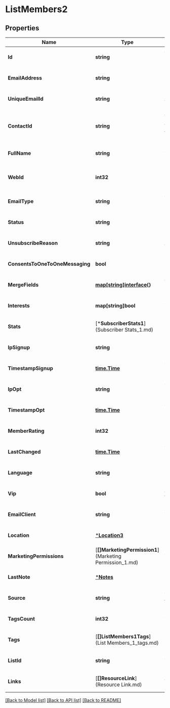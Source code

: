 # ListMembers2

## Properties
Name | Type | Description | Notes
------------ | ------------- | ------------- | -------------
**Id** | **string** | The MD5 hash of the lowercase version of the list member&#x27;s email address. | [optional] [default to null]
**EmailAddress** | **string** | Email address for a subscriber. | [optional] [default to null]
**UniqueEmailId** | **string** | An identifier for the address across all of Mailchimp. | [optional] [default to null]
**ContactId** | **string** | As Mailchimp evolves beyond email, you may eventually have contacts without email addresses. While the &#x60;id&#x60; is the MD5 hash of their email address, this &#x60;contact_id&#x60; is agnostic of contact’s inclusion of an email address. | [optional] [default to null]
**FullName** | **string** | The contact&#x27;s full name. | [optional] [default to null]
**WebId** | **int32** | The ID used in the Mailchimp web application. View this member in your Mailchimp account at &#x60;https://{dc}.admin.mailchimp.com/lists/members/view?id&#x3D;{web_id}&#x60;. | [optional] [default to null]
**EmailType** | **string** | Type of email this member asked to get (&#x27;html&#x27; or &#x27;text&#x27;). | [optional] [default to null]
**Status** | **string** | Subscriber&#x27;s current status. | [optional] [default to null]
**UnsubscribeReason** | **string** | A subscriber&#x27;s reason for unsubscribing. | [optional] [default to null]
**ConsentsToOneToOneMessaging** | **bool** | Indicates whether a contact consents to 1:1 messaging. | [optional] [default to null]
**MergeFields** | [**map[string]interface{}**](interface{}.md) | A dictionary of merge fields where the keys are the merge tags. See the [Merge Fields documentation](https://mailchimp.com/developer/marketing/docs/merge-fields/#structure) for more about the structure. | [optional] [default to null]
**Interests** | **map[string]bool** | The key of this object&#x27;s properties is the ID of the interest in question. | [optional] [default to null]
**Stats** | [***SubscriberStats1**](Subscriber Stats_1.md) |  | [optional] [default to null]
**IpSignup** | **string** | IP address the subscriber signed up from. | [optional] [default to null]
**TimestampSignup** | [**time.Time**](time.Time.md) | The date and time the subscriber signed up for the list in ISO 8601 format. | [optional] [default to null]
**IpOpt** | **string** | The IP address the subscriber used to confirm their opt-in status. | [optional] [default to null]
**TimestampOpt** | [**time.Time**](time.Time.md) | The date and time the subscribe confirmed their opt-in status in ISO 8601 format. | [optional] [default to null]
**MemberRating** | **int32** | Star rating for this member, between 1 and 5. | [optional] [default to null]
**LastChanged** | [**time.Time**](time.Time.md) | The date and time the member&#x27;s info was last changed in ISO 8601 format. | [optional] [default to null]
**Language** | **string** | If set/detected, the [subscriber&#x27;s language](https://mailchimp.com/help/view-and-edit-contact-languages/). | [optional] [default to null]
**Vip** | **bool** | [VIP status](https://mailchimp.com/help/designate-and-send-to-vip-contacts/) for subscriber. | [optional] [default to null]
**EmailClient** | **string** | The list member&#x27;s email client. | [optional] [default to null]
**Location** | [***Location3**](Location_3.md) |  | [optional] [default to null]
**MarketingPermissions** | [**[]MarketingPermission1**](Marketing Permission_1.md) | The marketing permissions for the subscriber. | [optional] [default to null]
**LastNote** | [***Notes**](Notes.md) |  | [optional] [default to null]
**Source** | **string** | The source from which the subscriber was added to this list. | [optional] [default to null]
**TagsCount** | **int32** | The number of tags applied to this member. | [optional] [default to null]
**Tags** | [**[]ListMembers1Tags**](List Members_1_tags.md) | Returns up to 50 tags applied to this member. To retrieve all tags see [Member Tags](https://mailchimp.com/developer/marketing/api/list-member-tags/). | [optional] [default to null]
**ListId** | **string** | The list id. | [optional] [default to null]
**Links** | [**[]ResourceLink**](Resource Link.md) | A list of link types and descriptions for the API schema documents. | [optional] [default to null]

[[Back to Model list]](../README.md#documentation-for-models) [[Back to API list]](../README.md#documentation-for-api-endpoints) [[Back to README]](../README.md)

